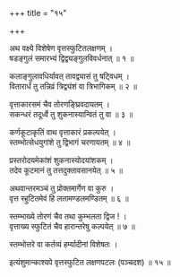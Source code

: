 +++
title = "१५"

+++
  
  
  
  
अथ वक्ष्ये विशेषेण वृत्तस्फुटितलक्षणम् ।  
षडङ्गुलं समारभ्यं द्विद्व्यङ्गुलविवर्धनात् ॥ १ ॥  
  
कलाङ्गुलावधिर्यावत् तावद्व्यासं तु षट्विधम् ।  
वितारार्धं तु तन्निव्रं त्रिद्व्यंशं वा त्रिभागिकम् ॥ २ ॥  
  
वृत्ताकारसमं चैव तोरणङ्घ्रिवदायतम् ।  
सकन्धरं तदूर्ध्वे तु शुकनास्यान्वितं तु वा ॥ ३ ॥  
  
कर्णकूटाकृतिं वाथ वृत्ताकारं प्रकल्पयेत् ।  
स्तम्भोत्सेधयुगांशे तु द्विभागं चरणायतम् ॥ ४ ॥  
  
प्रस्तरोदयमेकांशं शुकनास्योदयांशकम् ।  
तदेव कूटमानं तु तत्तदुक्तावसानयेत् ॥ ५ ॥  
  
अथवान्तरमञ्चं तु प्रोक्तमार्गेण वा कुरु ।  
वृत्त स्हुटितमेवं हि लतामण्डलमण्डितम् ॥ ६ ॥  
  
स्तम्भाख्ये तोरणं चैव तथा कुम्भलता द्विज ! ।  
वृत्ताख्य स्फुटितं चैव हारान्तरेषु कल्पयेत् ॥ ७ ॥  
  
स्तम्भोत्तरे वा कर्तव्यं हर्म्यादीनां विशेषतः ।  
  
इत्यंशुमान्काश्यपे वृत्तस्फुटित लक्षणपटलः (पञ्चदश) ॥ १५ ॥  